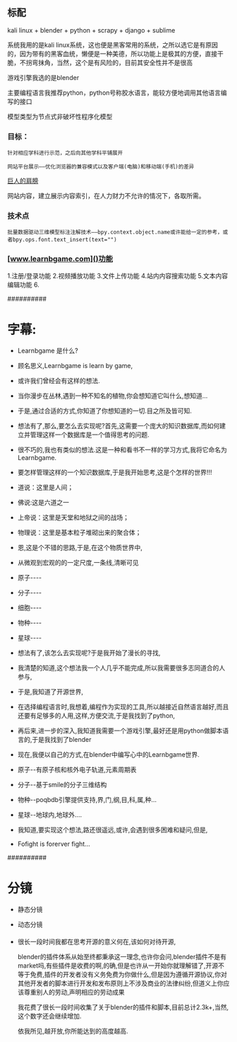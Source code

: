 ## 标配

kali linux + blender + python + scrapy + django + sublime 


系统我用的是kali linux系统，这也便是黑客常用的系统，之所以选它是有原因的，因为带有的黑客血统，懒便是一种美德，所以功能上是极其的方便，直接干脆，不拐弯抹角，当然，这个是有风险的，目前其安全性并不是很高

游戏引擎我选的是blender

主要编程语言我推荐python，python号称胶水语言，能较方便地调用其他语言编写的接口

模型类型为节点式非破坏性程序化模型

### 目标：
	
	针对相应学科进行示范，之后向其他学科平铺展开

	网站平台展示——优化浏览器的兼容模式以及客户端(电脑)和移动端(手机)的差异

[巨人的肩膀](https://github.com/BlenderCN-Org/upbge_random_city_generator)

网站内容，建立展示内容索引，在人力财力不允许的情况下，各取所需。

### 技术点
	批量数据驱动三维模型标注注解技术——bpy.context.object.name或许能给一定的参考，或者bpy.ops.font.text_insert(text="")


### [www.learnbgame.com]()功能

1.注册/登录功能
2.视频播放功能
3.文件上传功能
4.站内内容搜索功能
5.文本内容编辑功能
6.



##########

# 字幕:

*	Learnbgame 是什么?

*	顾名思义,Learnbgame is learn by game,

*	或许我们曾经会有这样的想法.

*	当你漫步在丛林,遇到一种不知名的植物,你会想知道它叫什么,想知道...

*	于是,通过合适的方式,你知道了你想知道的一切.目之所及皆可知.

*	想法有了,那么,要怎么去实现呢?首先,这需要一个庞大的知识数据库,而如何建立并管理这样一个数据库是一个值得思考的问题.

*	很不巧的,我也有类似的想法.这是一种和看书不一样的学习方式,我将它命名为Learnbgame.

*	要怎样管理这样的一个知识数据库,于是我开始思考,这是个怎样的世界!!!

*	道说：这里是人间；

*	佛说:这是六道之一

*	上帝说：这里是天堂和地狱之间的战场；

*	物理说：这里是基本粒子堆砌出来的聚合体；

*	恩,这是个不错的思路,于是,在这个物质世界中,

*	从微观到宏观的的一定尺度,一条线,清晰可见

*	原子----
*	分子----
*	细胞----
*	物种----
*	星球----

*	想法有了,该怎么去实现呢?于是我开始了漫长的寻找,

*	我清楚的知道,这个想法我一个人几乎不能完成,所以我需要很多志同道合的人参与,
*	于是,我知道了开源世界, 
*	在选择编程语言时,我想着,编程作为实现的工具,所以越接近自然语言越好,而且还要有足够多的人用,这样,方便交流,于是我找到了python,
*	再后来,进一步的深入,我知道我需要一个游戏引擎,最好还是用python做脚本语言的,于是我找到了blender

*	现在,我便以自己的方式,在blender中编写心中的Learnbgame世界.

*	原子--有原子核和核外电子轨道,元素周期表

*	分子--基于smile的分子三维结构

*	物种--poqbdb引擎提供支持,界,门,纲,目,科,属,种...

*	星球--地球内,地球外....

*	我知道,要实现这个想法,路还很遥远,或许,会遇到很多困难和疑问,但是,

*	Fofight is forerver fight...

##########

# 分镜

* 静态分镜

* 动态分镜



####

*	很长一段时间我都在思考开源的意义何在,该如何对待开源,

	blender的插件体系从始至终都秉承这一理念,也许你会问,blender插件不是有market吗,有些插件是收费的啊,的确,但是也许从一开始你就理解错了,开源不等于免费,插件的开发者没有义务免费为你做什么,但是因为遵循开源协议,你对其他开发者的脚本进行开发和发布原则上不涉及商业的法律纠纷,但道义上你应该尊重别人的劳动,声明相应的劳动成果

	我花费了很长一段时间收集了关于blender的插件和脚本,目前总计2.3k+,当然,这个数字还会继续增加.

	

	依我所见,越开放,你所能达到的高度越高.